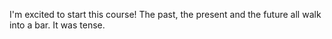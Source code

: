 I'm excited to start this course! 
The past, the present and the future all walk into a bar. It was tense.